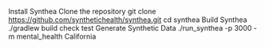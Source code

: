 Install Synthea
Clone the repository
git clone https://github.com/synthetichealth/synthea.git
cd synthea
Build Synthea
./gradlew build check test
Generate Synthetic Data
./run_synthea -p 3000 -m mental_health California
